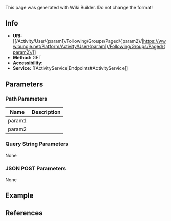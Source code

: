 <span class="wiki-builder">This page was generated with Wiki Builder. Do not change the format!</span>

## Info

* **URI:** [[/Activity/User/{param1}/Following/Groups/Paged/{param2}/|https://www.bungie.net/Platform/Activity/User/{param1}/Following/Groups/Paged/{param2}/]]
* **Method:** GET
* **Accessibility:** 
* **Service:** [[ActivityService|Endpoints#ActivityService]]

## Parameters
### Path Parameters
Name | Description
---- | -----------
param1 | 
param2 | 

### Query String Parameters
None

### JSON POST Parameters
None

## Example


## References
